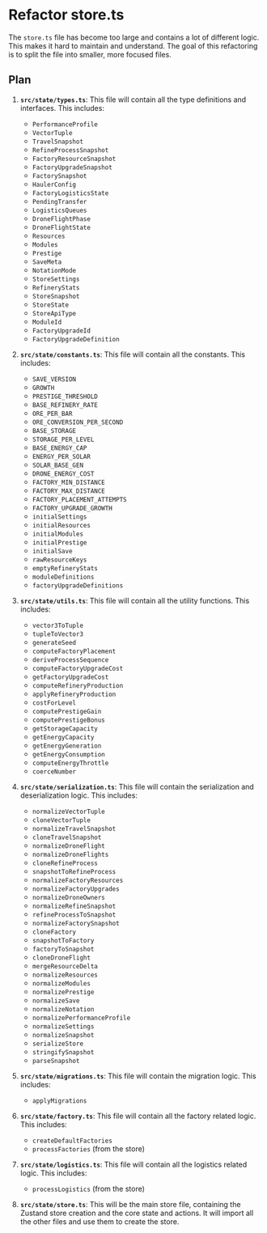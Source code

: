 # Refactor store.ts

The `store.ts` file has become too large and contains a lot of different logic. This makes it hard to maintain and understand. The goal of this refactoring is to split the file into smaller, more focused files.

## Plan

1.  **`src/state/types.ts`**: This file will contain all the type definitions and interfaces. This includes:
    *   `PerformanceProfile`
    *   `VectorTuple`
    *   `TravelSnapshot`
    *   `RefineProcessSnapshot`
    *   `FactoryResourceSnapshot`
    *   `FactoryUpgradeSnapshot`
    *   `FactorySnapshot`
    *   `HaulerConfig`
    *   `FactoryLogisticsState`
    *   `PendingTransfer`
    *   `LogisticsQueues`
    *   `DroneFlightPhase`
    *   `DroneFlightState`
    *   `Resources`
    *   `Modules`
    *   `Prestige`
    *   `SaveMeta`
    *   `NotationMode`
    *   `StoreSettings`
    *   `RefineryStats`
    *   `StoreSnapshot`
    *   `StoreState`
    *   `StoreApiType`
    *   `ModuleId`
    *   `FactoryUpgradeId`
    *   `FactoryUpgradeDefinition`

2.  **`src/state/constants.ts`**: This file will contain all the constants. This includes:
    *   `SAVE_VERSION`
    *   `GROWTH`
    *   `PRESTIGE_THRESHOLD`
    *   `BASE_REFINERY_RATE`
    *   `ORE_PER_BAR`
    *   `ORE_CONVERSION_PER_SECOND`
    *   `BASE_STORAGE`
    *   `STORAGE_PER_LEVEL`
    *   `BASE_ENERGY_CAP`
    *   `ENERGY_PER_SOLAR`
    *   `SOLAR_BASE_GEN`
    *   `DRONE_ENERGY_COST`
    *   `FACTORY_MIN_DISTANCE`
    *   `FACTORY_MAX_DISTANCE`
    *   `FACTORY_PLACEMENT_ATTEMPTS`
    *   `FACTORY_UPGRADE_GROWTH`
    *   `initialSettings`
    *   `initialResources`
    *   `initialModules`
    *   `initialPrestige`
    *   `initialSave`
    *   `rawResourceKeys`
    *   `emptyRefineryStats`
    *   `moduleDefinitions`
    *   `factoryUpgradeDefinitions`

3.  **`src/state/utils.ts`**: This file will contain all the utility functions. This includes:
    *   `vector3ToTuple`
    *   `tupleToVector3`
    *   `generateSeed`
    *   `computeFactoryPlacement`
    *   `deriveProcessSequence`
    *   `computeFactoryUpgradeCost`
    *   `getFactoryUpgradeCost`
    *   `computeRefineryProduction`
    *   `applyRefineryProduction`
    *   `costForLevel`
    *   `computePrestigeGain`
    *   `computePrestigeBonus`
    *   `getStorageCapacity`
    *   `getEnergyCapacity`
    *   `getEnergyGeneration`
    *   `getEnergyConsumption`
    *   `computeEnergyThrottle`
    *   `coerceNumber`

4.  **`src/state/serialization.ts`**: This file will contain the serialization and deserialization logic. This includes:
    *   `normalizeVectorTuple`
    *   `cloneVectorTuple`
    *   `normalizeTravelSnapshot`
    *   `cloneTravelSnapshot`
    *   `normalizeDroneFlight`
    *   `normalizeDroneFlights`
    *   `cloneRefineProcess`
    *   `snapshotToRefineProcess`
    *   `normalizeFactoryResources`
    *   `normalizeFactoryUpgrades`
    *   `normalizeDroneOwners`
    *   `normalizeRefineSnapshot`
    *   `refineProcessToSnapshot`
    *   `normalizeFactorySnapshot`
    *   `cloneFactory`
    *   `snapshotToFactory`
    *   `factoryToSnapshot`
    *   `cloneDroneFlight`
    *   `mergeResourceDelta`
    *   `normalizeResources`
    *   `normalizeModules`
    *   `normalizePrestige`
    *   `normalizeSave`
    *   `normalizeNotation`
    *   `normalizePerformanceProfile`
    *   `normalizeSettings`
    *   `normalizeSnapshot`
    *   `serializeStore`
    *   `stringifySnapshot`
    *   `parseSnapshot`

5.  **`src/state/migrations.ts`**: This file will contain the migration logic. This includes:
    *   `applyMigrations`

6.  **`src/state/factory.ts`**: This file will contain all the factory related logic. This includes:
    *   `createDefaultFactories`
    *   `processFactories` (from the store)

7.  **`src/state/logistics.ts`**: This file will contain all the logistics related logic. This includes:
    *   `processLogistics` (from the store)

8.  **`src/state/store.ts`**: This will be the main store file, containing the Zustand store creation and the core state and actions. It will import all the other files and use them to create the store.
